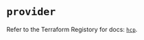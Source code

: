 # `provider`

Refer to the Terraform Registory for docs: [`hcp`](https://registry.terraform.io/providers/hashicorp/hcp/0.71.1/docs).
